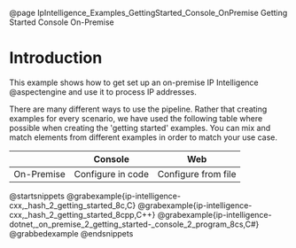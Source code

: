@page IpIntelligence_Examples_GettingStarted_Console_OnPremise Getting Started Console On-Premise

# Introduction

This example shows how to get set up an on-premise IP Intelligence @aspectengine and use it 
to process IP addresses.

There are many different ways to use the pipeline. Rather that creating examples for every scenario, 
we have used the following table where possible when creating the 'getting started' examples. 
You can mix and match elements from different examples in order to match your use case.

|            | Console             | Web                 |
|------------|---------------------|---------------------|
| On-Premise | Configure in code   | Configure from file |

@startsnippets
@grabexample{ip-intelligence-cxx,_hash_2_getting_started_8c,C}
@grabexample{ip-intelligence-cxx,_hash_2_getting_started_8cpp,C++}
@grabexample{ip-intelligence-dotnet,_on_premise_2_getting_started-_console_2_program_8cs,C#}
@grabbedexample
@endsnippets
